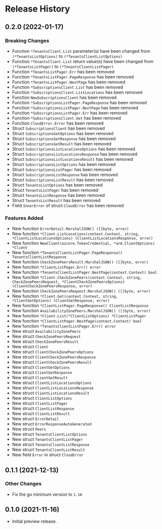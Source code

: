 # Release History

## 0.2.0 (2022-01-17)
### Breaking Changes

- Function `*TenantsClient.List` parameter(s) have been changed from `(*TenantsListOptions)` to `(*TenantsClientListOptions)`
- Function `*TenantsClient.List` return value(s) have been changed from `(*TenantsListPager)` to `(*TenantsClientListPager)`
- Function `*TenantsListPager.Err` has been removed
- Function `*TenantsListPager.PageResponse` has been removed
- Function `*TenantsListPager.NextPage` has been removed
- Function `*SubscriptionsClient.List` has been removed
- Function `*SubscriptionsClient.ListLocations` has been removed
- Function `NewSubscriptionsClient` has been removed
- Function `*SubscriptionsListPager.PageResponse` has been removed
- Function `*SubscriptionsListPager.NextPage` has been removed
- Function `*SubscriptionsListPager.Err` has been removed
- Function `*SubscriptionsClient.Get` has been removed
- Function `CloudError.Error` has been removed
- Struct `SubscriptionsClient` has been removed
- Struct `SubscriptionsGetOptions` has been removed
- Struct `SubscriptionsGetResponse` has been removed
- Struct `SubscriptionsGetResult` has been removed
- Struct `SubscriptionsListLocationsOptions` has been removed
- Struct `SubscriptionsListLocationsResponse` has been removed
- Struct `SubscriptionsListLocationsResult` has been removed
- Struct `SubscriptionsListOptions` has been removed
- Struct `SubscriptionsListPager` has been removed
- Struct `SubscriptionsListResponse` has been removed
- Struct `SubscriptionsListResult` has been removed
- Struct `TenantsListOptions` has been removed
- Struct `TenantsListPager` has been removed
- Struct `TenantsListResponse` has been removed
- Struct `TenantsListResult` has been removed
- Field `InnerError` of struct `CloudError` has been removed

### Features Added

- New function `ErrorDetail.MarshalJSON() ([]byte, error)`
- New function `*Client.ListLocations(context.Context, string, *ClientListLocationsOptions) (ClientListLocationsResponse, error)`
- New function `NewClient(azcore.TokenCredential, *arm.ClientOptions) *Client`
- New function `*TenantsClientListPager.PageResponse() TenantsClientListResponse`
- New function `CheckZonePeersResult.MarshalJSON() ([]byte, error)`
- New function `*ClientListPager.Err() error`
- New function `*TenantsClientListPager.NextPage(context.Context) bool`
- New function `*Client.CheckZonePeers(context.Context, string, CheckZonePeersRequest, *ClientCheckZonePeersOptions) (ClientCheckZonePeersResponse, error)`
- New function `CheckZonePeersRequest.MarshalJSON() ([]byte, error)`
- New function `*Client.Get(context.Context, string, *ClientGetOptions) (ClientGetResponse, error)`
- New function `*ClientListPager.PageResponse() ClientListResponse`
- New function `AvailabilityZonePeers.MarshalJSON() ([]byte, error)`
- New function `*Client.List(*ClientListOptions) *ClientListPager`
- New function `*ClientListPager.NextPage(context.Context) bool`
- New function `*TenantsClientListPager.Err() error`
- New struct `AvailabilityZonePeers`
- New struct `CheckZonePeersRequest`
- New struct `CheckZonePeersResult`
- New struct `Client`
- New struct `ClientCheckZonePeersOptions`
- New struct `ClientCheckZonePeersResponse`
- New struct `ClientCheckZonePeersResult`
- New struct `ClientGetOptions`
- New struct `ClientGetResponse`
- New struct `ClientGetResult`
- New struct `ClientListLocationsOptions`
- New struct `ClientListLocationsResponse`
- New struct `ClientListLocationsResult`
- New struct `ClientListOptions`
- New struct `ClientListPager`
- New struct `ClientListResponse`
- New struct `ClientListResult`
- New struct `ErrorDetail`
- New struct `ErrorResponseAutoGenerated`
- New struct `Peers`
- New struct `TenantsClientListOptions`
- New struct `TenantsClientListPager`
- New struct `TenantsClientListResponse`
- New struct `TenantsClientListResult`
- New field `Error` in struct `CloudError`


## 0.1.1 (2021-12-13)

### Other Changes

- Fix the go minimum version to `1.16`

## 0.1.0 (2021-11-16)

- Initial preview release.
